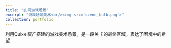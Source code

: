 ```yaml
---
title: "山洞游戏场景"
excerpt: "游戏场景美术<br/><img src='scene_bulb.png'>"
collection: portfolio
---
```


利用Quixel资产搭建的游戏美术场景，是一段关卡的最终区域，表达了困境中的希望

